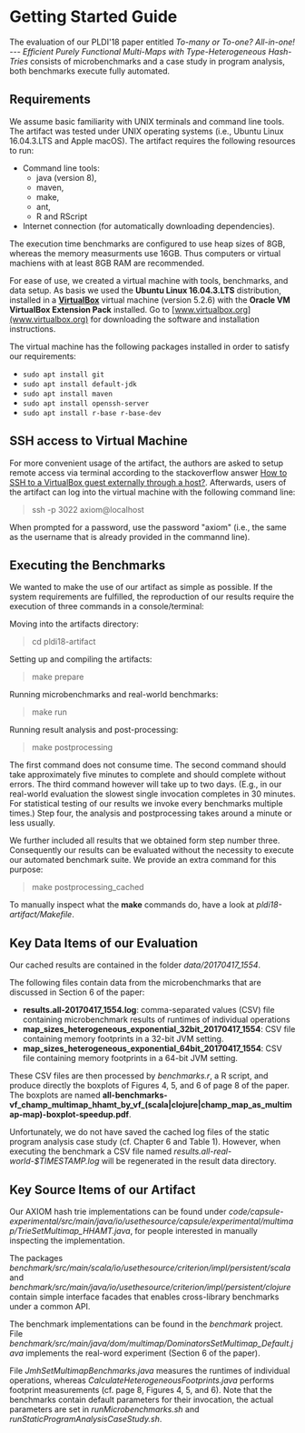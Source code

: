 # Getting Started Guide

The evaluation of our PLDI'18 paper entitled _To-many or To-one? All-in-one! --- Efficient Purely Functional Multi-Maps with Type-Heterogeneous Hash-Tries_ consists of microbenchmarks and a case study in program analysis, both benchmarks execute fully automated. 


## Requirements

We assume basic familiarity with UNIX terminals and command line tools. The artifact was tested under UNIX operating systems (i.e., Ubuntu Linux 16.04.3.LTS and Apple macOS). The artifact requires the following resources to run:

* Command line tools:
	* java (version 8),
	* maven,
	* make,
	* ant, 
	* R and RScript
* Internet connection (for automatically downloading dependencies).

The execution time benchmarks are configured to use heap sizes of 8GB, whereas the memory measurments use 16GB. Thus computers or virtual machiens with at least 8GB RAM are recommended.


For ease of use, we created a virtual machine with tools, benchmarks, and data setup. As basis we used the **Ubuntu Linux 16.04.3.LTS** distribution, installed in a [**VirtualBox**](https://www.virtualbox.org) virtual machine (version 5.2.6) with the **Oracle VM VirtualBox Extension Pack** installed. Go to [www.virtualbox.org](www.virtualbox.org) for downloading the software and installation instructions.

The virtual machine has the following packages installed in order to satisfy our requirements:

* `sudo apt install git`
* `sudo apt install default-jdk`
* `sudo apt install maven`
* `sudo apt install openssh-server`
* `sudo apt install r-base r-base-dev`


## SSH access to Virtual Machine

For more convenient usage of the artifact, the authors are asked to setup remote access via terminal according to the stackoverflow answer [How to SSH to a VirtualBox guest externally through a host?](https://stackoverflow.com/questions/5906441/how-to-ssh-to-a-virtualbox-guest-externally-through-a-host). Afterwards, users of the artifact can log into the virtual machine with the following command line:

> ssh -p 3022 axiom@localhost

When prompted for a password, use the password "axiom" (i.e., the same as the username that is already provided in the commannd line).


## Executing the Benchmarks

We wanted to make the use of our artifact as simple as possible. If the system requirements are fulfilled, the reproduction of our results require the execution of three commands in a console/terminal:

Moving into the artifacts directory:
> cd pldi18-artifact

Setting up and compiling the artifacts:
> make prepare

Running microbenchmarks and real-world benchmarks:
> make run

Running result analysis and post-processing:
> make postprocessing

The first command does not consume time. The second command should take approximately five minutes to complete and should complete without errors. The third command however will take up to two days. (E.g., in our real-world evaluation the slowest single invocation completes in 30 minutes. For statistical testing of our results we invoke every benchmarks multiple times.) Step four, the analysis and postprocessing takes around a minute or less usually.

We further included all results that we obtained form step number three. Consequently our results can be evaluated without the necessity to execute our automated benchmark suite. We provide an extra command for this purpose:
> make postprocessing_cached

To manually inspect what the **make** commands do, have a look at *pldi18-artifact/Makefile*.


## Key Data Items of our Evaluation
Our cached results are contained in the folder *data/20170417_1554*. 

The following files contain data from the microbenchmarks that are discussed in Section 6 of the paper:

* **results.all-20170417_1554.log**: comma-separated values (CSV) file containing microbenchmark results of runtimes of individual operations
* **map_sizes_heterogeneous_exponential_32bit_20170417_1554**: CSV file containing memory footprints in a 32-bit JVM setting.
* **map_sizes_heterogeneous_exponential_64bit_20170417_1554**: CSV file containing memory footprints in a 64-bit JVM setting.

These CSV files are then processed by *benchmarks.r*, a R script, and produce directly the boxplots of Figures 4, 5, and 6 of page 8 of the paper. The boxplots are named **all-benchmarks-vf_champ_multimap_hhamt_by_vf_(scala|clojure|champ_map_as_multimap-map)-boxplot-speedup.pdf**.


Unfortunately, we do not have saved the cached log files of the static program analysis case study (cf. Chapter 6 and Table 1). However, when executing the benchmark a CSV file named *results.all-real-world-$TIMESTAMP.log* will be regenerated in the result data directory.


## Key Source Items of our Artifact
Our AXIOM hash trie implementations can be found under *code/capsule-experimental/src/main/java/io/usethesource/capsule/experimental/multimap/TrieSetMultimap_HHAMT.java*, for people interested in manually inspecting the implementation.

The packages *benchmark/src/main/scala/io/usethesource/criterion/impl/persistent/scala*  and *benchmark/src/main/java/io/usethesource/criterion/impl/persistent/clojure* contain simple interface facades that enables cross-library benchmarks under a common API.

The benchmark implementations can be found in the *benchmark* project.  File *benchmark/src/main/java/dom/multimap/DominatorsSetMultimap_Default.java* implements the real-word experiment (Section 6 of the paper).

File *JmhSetMultimapBenchmarks.java* measures the runtimes of individual operations, whereas *CalculateHeterogeneousFootprints.java* performs footprint measurements (cf. page 8, Figures 4, 5, and 6).  Note that the benchmarks contain default parameters for their invocation, the actual parameters are set in *runMicrobenchmarks.sh* and *runStaticProgramAnalysisCaseStudy.sh*.
